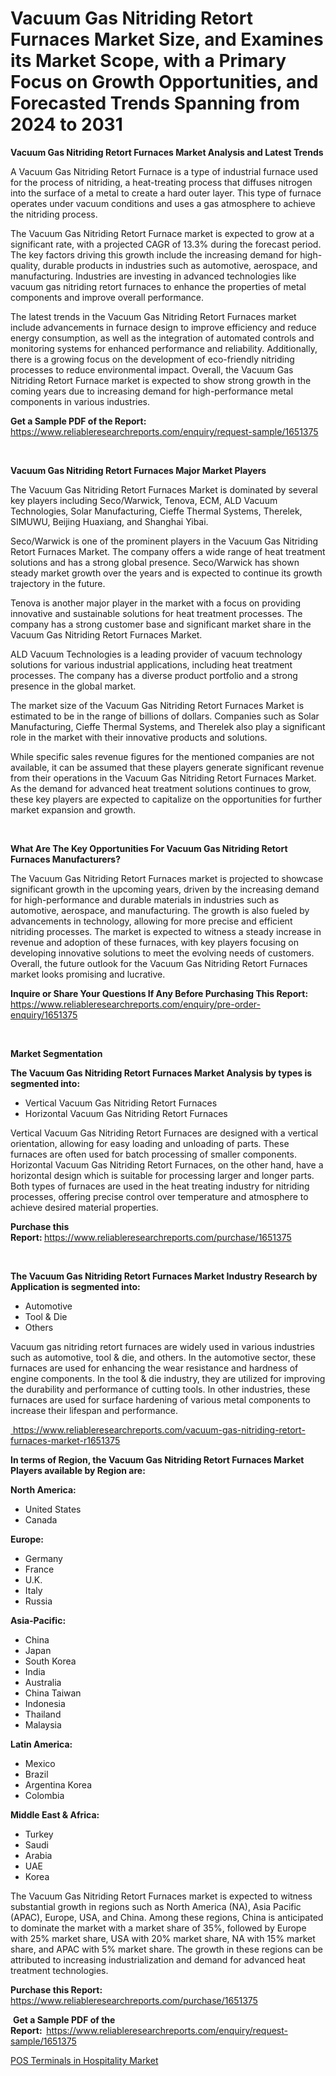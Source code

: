 <p><h1>Vacuum Gas Nitriding Retort Furnaces Market Size, and Examines its Market Scope, with a Primary Focus on Growth Opportunities, and Forecasted Trends Spanning from 2024 to 2031</h1></p><p><strong>Vacuum Gas Nitriding Retort Furnaces Market Analysis and Latest Trends</strong></p>
<p><p>A Vacuum Gas Nitriding Retort Furnace is a type of industrial furnace used for the process of nitriding, a heat-treating process that diffuses nitrogen into the surface of a metal to create a hard outer layer. This type of furnace operates under vacuum conditions and uses a gas atmosphere to achieve the nitriding process.</p><p>The Vacuum Gas Nitriding Retort Furnace market is expected to grow at a significant rate, with a projected CAGR of 13.3% during the forecast period. The key factors driving this growth include the increasing demand for high-quality, durable products in industries such as automotive, aerospace, and manufacturing. Industries are investing in advanced technologies like vacuum gas nitriding retort furnaces to enhance the properties of metal components and improve overall performance.</p><p>The latest trends in the Vacuum Gas Nitriding Retort Furnaces market include advancements in furnace design to improve efficiency and reduce energy consumption, as well as the integration of automated controls and monitoring systems for enhanced performance and reliability. Additionally, there is a growing focus on the development of eco-friendly nitriding processes to reduce environmental impact. Overall, the Vacuum Gas Nitriding Retort Furnace market is expected to show strong growth in the coming years due to increasing demand for high-performance metal components in various industries.</p></p>
<p><strong>Get a Sample PDF of the Report:&nbsp;</strong> <a href="https://www.reliableresearchreports.com/enquiry/request-sample/1651375">https://www.reliableresearchreports.com/enquiry/request-sample/1651375</a></p>
<p>&nbsp;</p>
<p><strong>Vacuum Gas Nitriding Retort Furnaces Major Market Players</strong></p>
<p><p>The Vacuum Gas Nitriding Retort Furnaces Market is dominated by several key players including Seco/Warwick, Tenova, ECM, ALD Vacuum Technologies, Solar Manufacturing, Cieffe Thermal Systems, Therelek, SIMUWU, Beijing Huaxiang, and Shanghai Yibai.</p><p>Seco/Warwick is one of the prominent players in the Vacuum Gas Nitriding Retort Furnaces Market. The company offers a wide range of heat treatment solutions and has a strong global presence. Seco/Warwick has shown steady market growth over the years and is expected to continue its growth trajectory in the future.</p><p>Tenova is another major player in the market with a focus on providing innovative and sustainable solutions for heat treatment processes. The company has a strong customer base and significant market share in the Vacuum Gas Nitriding Retort Furnaces Market.</p><p>ALD Vacuum Technologies is a leading provider of vacuum technology solutions for various industrial applications, including heat treatment processes. The company has a diverse product portfolio and a strong presence in the global market.</p><p>The market size of the Vacuum Gas Nitriding Retort Furnaces Market is estimated to be in the range of billions of dollars. Companies such as Solar Manufacturing, Cieffe Thermal Systems, and Therelek also play a significant role in the market with their innovative products and solutions.</p><p>While specific sales revenue figures for the mentioned companies are not available, it can be assumed that these players generate significant revenue from their operations in the Vacuum Gas Nitriding Retort Furnaces Market. As the demand for advanced heat treatment solutions continues to grow, these key players are expected to capitalize on the opportunities for further market expansion and growth.</p></p>
<p>&nbsp;</p>
<p><strong>What Are The Key Opportunities For Vacuum Gas Nitriding Retort Furnaces Manufacturers?</strong></p>
<p><p>The Vacuum Gas Nitriding Retort Furnaces market is projected to showcase significant growth in the upcoming years, driven by the increasing demand for high-performance and durable materials in industries such as automotive, aerospace, and manufacturing. The growth is also fueled by advancements in technology, allowing for more precise and efficient nitriding processes. The market is expected to witness a steady increase in revenue and adoption of these furnaces, with key players focusing on developing innovative solutions to meet the evolving needs of customers. Overall, the future outlook for the Vacuum Gas Nitriding Retort Furnaces market looks promising and lucrative.</p></p>
<p><strong>Inquire or Share Your Questions If Any Before Purchasing This Report:</strong> <a href="https://www.reliableresearchreports.com/enquiry/pre-order-enquiry/1651375">https://www.reliableresearchreports.com/enquiry/pre-order-enquiry/1651375</a></p>
<p>&nbsp;</p>
<p><strong>Market Segmentation</strong></p>
<p><strong>The Vacuum Gas Nitriding Retort Furnaces Market Analysis by types is segmented into:</strong></p>
<p><ul><li>Vertical Vacuum Gas Nitriding Retort Furnaces</li><li>Horizontal Vacuum Gas Nitriding Retort Furnaces</li></ul></p>
<p><p>Vertical Vacuum Gas Nitriding Retort Furnaces are designed with a vertical orientation, allowing for easy loading and unloading of parts. These furnaces are often used for batch processing of smaller components. Horizontal Vacuum Gas Nitriding Retort Furnaces, on the other hand, have a horizontal design which is suitable for processing larger and longer parts. Both types of furnaces are used in the heat treating industry for nitriding processes, offering precise control over temperature and atmosphere to achieve desired material properties.</p></p>
<p><strong>Purchase this Report:&nbsp;</strong><a href="https://www.reliableresearchreports.com/purchase/1651375">https://www.reliableresearchreports.com/purchase/1651375</a></p>
<p>&nbsp;</p>
<p><strong>The Vacuum Gas Nitriding Retort Furnaces Market Industry Research by Application is segmented into:</strong></p>
<p><ul><li>Automotive</li><li>Tool & Die</li><li>Others</li></ul></p>
<p><p>Vacuum gas nitriding retort furnaces are widely used in various industries such as automotive, tool & die, and others. In the automotive sector, these furnaces are used for enhancing the wear resistance and hardness of engine components. In the tool & die industry, they are utilized for improving the durability and performance of cutting tools. In other industries, these furnaces are used for surface hardening of various metal components to increase their lifespan and performance.</p></p>
<p><a href="https://www.reliableresearchreports.com/vacuum-gas-nitriding-retort-furnaces-market-r1651375">&nbsp;https://www.reliableresearchreports.com/vacuum-gas-nitriding-retort-furnaces-market-r1651375</a></p>
<p><strong>In terms of Region, the Vacuum Gas Nitriding Retort Furnaces Market Players available by Region are:</strong></p>
<p>
    <p> <strong> North America: </strong>
        <ul>
            <li>United States</li>
            <li>Canada</li>
        </ul>
        </p> 
    <p> <strong> Europe: </strong>
        <ul>
            <li>Germany</li>
            <li>France</li>
            <li>U.K.</li>
            <li>Italy</li>
            <li>Russia</li>
        </ul>
        </p> 
    <p> <strong> Asia-Pacific: </strong>
        <ul>
            <li>China</li>
            <li>Japan</li>
            <li>South Korea</li>
            <li>India</li>
            <li>Australia</li>
            <li>China Taiwan</li>
            <li>Indonesia</li>
            <li>Thailand</li>
            <li>Malaysia</li>
        </ul>
        </p> 
    <p> <strong> Latin America: </strong>
        <ul>
            <li>Mexico</li>
            <li>Brazil</li>
            <li>Argentina Korea</li>
            <li>Colombia</li>
        </ul>
        </p> 
    <p> <strong> Middle East & Africa: </strong>
        <ul>
            <li>Turkey</li>
            <li>Saudi</li>
            <li>Arabia</li>
            <li>UAE</li>
            <li>Korea</li>
        </ul>
    </p>
    </p>
<p><p>The Vacuum Gas Nitriding Retort Furnaces market is expected to witness substantial growth in regions such as North America (NA), Asia Pacific (APAC), Europe, USA, and China. Among these regions, China is anticipated to dominate the market with a market share of 35%, followed by Europe with 25% market share, USA with 20% market share, NA with 15% market share, and APAC with 5% market share. The growth in these regions can be attributed to increasing industrialization and demand for advanced heat treatment technologies.</p></p>
<p><strong>Purchase this Report: </strong><a href="https://www.reliableresearchreports.com/purchase/1651375">https://www.reliableresearchreports.com/purchase/1651375</a></p>
<p>&nbsp;<strong>Get a Sample PDF of the Report:&nbsp;&nbsp;</strong><a href="https://www.reliableresearchreports.com/enquiry/request-sample/1651375">https://www.reliableresearchreports.com/enquiry/request-sample/1651375</a></p>
<p><strong></strong></p>
<p><p><a href="https://github.com/josebowitzhs/Market-Research-Report-List-1/blob/main/pos-terminals-in-hospitality-market.md">POS Terminals in Hospitality Market</a></p></p>
